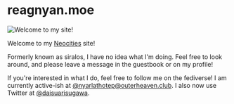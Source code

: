# reagnyan.moe

![Welcome to my site!](index/welcome-2021-01.gif)

Welcome to my [Neocities](https://neocities.org/site/reagnyan) site!

Formerly known as siralos, I have no idea what I'm doing. Feel free to look around, and please leave a message in the guestbook or on my profile!

If you're interested in what I do, feel free to follow me on the fediverse! I am currently active-ish at [@nyarlathotep@outerheaven.club](https://outerheaven.club/nyarlathotep). I also now use Twitter at [@daisuarisugawa](https://twitter.com/daisuarisugawa).